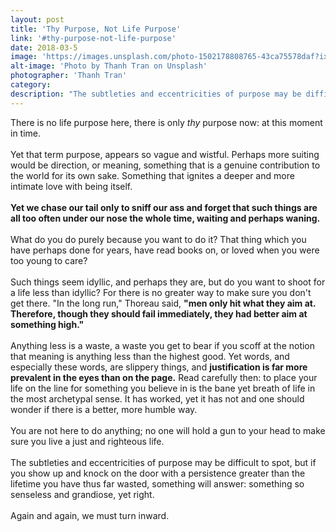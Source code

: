 ```yaml
---
layout: post
title: 'Thy Purpose, Not Life Purpose'
link: '#thy-purpose-not-life-purpose'
date: 2018-03-5
image: 'https://images.unsplash.com/photo-1502178808765-43ca75578daf?ixlib=rb-0.3.5&ixid=eyJhcHBfaWQiOjEyMDd9&s=470c762246e89888dabe1348327e4f7a&auto=format&fit=crop&w=1950&q=80'
alt-image: 'Photo by Thanh Tran on Unsplash'
photographer: 'Thanh Tran'
category:
description: "The subtleties and eccentricities of purpose may be difficult to spot, but if you knock on the door with a persistence greater than the lifetime you have thus far wasted, something will answer: something so senseless and grandiose yet right."
---
```

There is no life purpose here, there is only _thy_ purpose now: at this moment in time. 
<br>
<br>
Yet that term purpose, appears so vague and wistful. Perhaps more suiting would be direction, or meaning, something that is a genuine contribution to the world for its own sake. Something that ignites a deeper and more intimate love with being itself.
<br>
<br>
__Yet we chase our tail only to sniff our ass and forget that such things are all too often under our nose the whole time, waiting and perhaps waning.__
<br>
<br>
What do you do purely because you want to do it? That thing which you have perhaps done for years, have read books on, or loved when you were too young to care?
<br>
<br>
Such things seem idyllic, and perhaps they are, but do you want to shoot for a life less than idyllic? For there is no greater way to make sure you don't get there. "In the long run," Thoreau said, **"men only hit what they aim at. Therefore, though they should fail immediately, they had better aim at something high."**
<br>
<br>
Anything less is a waste, a waste you get to bear if you scoff at the notion that meaning is anything less than the highest good.
Yet words, and especially these words, are slippery things, and **justification is far more prevalent in the eyes than on the page.**
Read carefully then: to place your life on the line for something you believe in is the bane yet breath of life in the most archetypal sense. It has worked, yet it has not and one should wonder if there is a better, more humble way.
<br>
<br>
You are not here to do anything; no one will hold a gun to your head to make sure you live a just and righteous life.
<br>
<br>
The subtleties and eccentricities of purpose may be difficult to spot, but if you show up and knock on the door with a persistence greater than the lifetime you have thus far wasted, something will answer: something so senseless and grandiose, yet right.
<br>
<br> 
Again and again, we must turn inward. 
